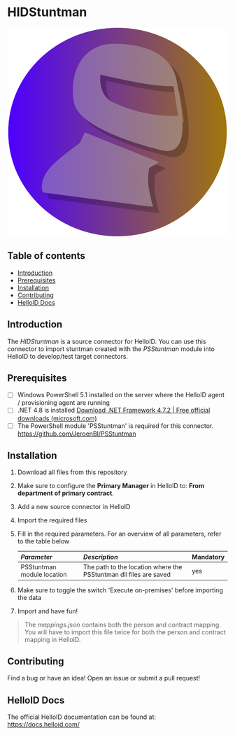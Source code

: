 # HIDStuntman

<p align="center">
  <img src="https://raw.githubusercontent.com/JeroenBl/PSStuntman/main/assets/logo.png">
</p>

## Table of contents

- [Introduction](#Introduction)
- [Prerequisites](#Prerequisites)
- [Installation](#Installation)
- [Contributing](#Contributing)
- [HelloID Docs](#HelloIDDocs)

## Introduction

The _HIDStuntman_ is a source connector for HelloID. You can use this connector to import stuntman created with the _PSStuntman_ module into HelloID to develop/test target connectors.

## Prerequisites

- [ ] Windows PowerShell 5.1 installed on the server  where the HelloID agent / provisioning agent are running
- [ ] .NET 4.8 is installed [Download .NET Framework 4.7.2 | Free official downloads (microsoft.com)](https://dotnet.microsoft.com/download/dotnet-framework/net472)
- [ ] The PowerShell module 'PSStuntman' is required for this connector. https://github.com/JeroenBl/PSStuntman

## Installation

1. Download all files from this repository

2. Make sure to configure the __Primary Manager__ in HelloID to: __From department of primary contract__.

3. Add a new source connector in HelloID

4. Import the required files

5. Fill in the required parameters. For an overview of all parameters, refer to the table below

   | _Parameter_                | _Description_                                                | Mandatory |
   | -------------------------- | ------------------------------------------------------------ | --------- |
   | PSStuntman module location | The path to the location where the PSStuntman dll files are saved | yes |

6. Make sure to toggle the switch 'Execute on-premises' before importing the data

7. Import and have fun!

> The _mappings.json_ contains both the person and contract mapping. You will have to import this file twice for both the person and contract mapping in HelloID.
## Contributing

Find a bug or have an idea! Open an issue or submit a pull request!

## HelloID Docs

The official HelloID documentation can be found at: https://docs.helloid.com/